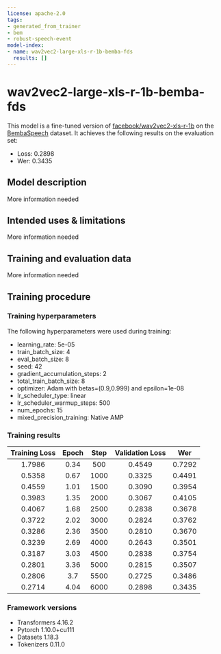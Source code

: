 ```yaml
---
license: apache-2.0
tags:
- generated_from_trainer
- bem
- robust-speech-event
model-index:
- name: wav2vec2-large-xls-r-1b-bemba-fds
  results: []
---
```


<!-- This model card has been generated automatically according to the information the Trainer had access to. You
should probably proofread and complete it, then remove this comment. -->

# wav2vec2-large-xls-r-1b-bemba-fds

This model is a fine-tuned version of [facebook/wav2vec2-xls-r-1b](https://huggingface.co/facebook/wav2vec2-xls-r-1b) on the [BembaSpeech](https://github.com/csikasote/BembaSpeech) dataset.
It achieves the following results on the evaluation set:
- Loss: 0.2898
- Wer: 0.3435

## Model description

More information needed

## Intended uses & limitations

More information needed

## Training and evaluation data

More information needed

## Training procedure

### Training hyperparameters

The following hyperparameters were used during training:
- learning_rate: 5e-05
- train_batch_size: 4
- eval_batch_size: 8
- seed: 42
- gradient_accumulation_steps: 2
- total_train_batch_size: 8
- optimizer: Adam with betas=(0.9,0.999) and epsilon=1e-08
- lr_scheduler_type: linear
- lr_scheduler_warmup_steps: 500
- num_epochs: 15
- mixed_precision_training: Native AMP

### Training results

| Training Loss | Epoch | Step | Validation Loss | Wer    |
|:-------------:|:-----:|:----:|:---------------:|:------:|
| 1.7986        | 0.34  | 500  | 0.4549          | 0.7292 |
| 0.5358        | 0.67  | 1000 | 0.3325          | 0.4491 |
| 0.4559        | 1.01  | 1500 | 0.3090          | 0.3954 |
| 0.3983        | 1.35  | 2000 | 0.3067          | 0.4105 |
| 0.4067        | 1.68  | 2500 | 0.2838          | 0.3678 |
| 0.3722        | 2.02  | 3000 | 0.2824          | 0.3762 |
| 0.3286        | 2.36  | 3500 | 0.2810          | 0.3670 |
| 0.3239        | 2.69  | 4000 | 0.2643          | 0.3501 |
| 0.3187        | 3.03  | 4500 | 0.2838          | 0.3754 |
| 0.2801        | 3.36  | 5000 | 0.2815          | 0.3507 |
| 0.2806        | 3.7   | 5500 | 0.2725          | 0.3486 |
| 0.2714        | 4.04  | 6000 | 0.2898          | 0.3435 |


### Framework versions

- Transformers 4.16.2
- Pytorch 1.10.0+cu111
- Datasets 1.18.3
- Tokenizers 0.11.0
